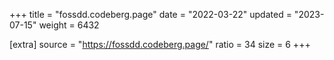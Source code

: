 +++
title = "fossdd.codeberg.page"
date = "2022-03-22"
updated = "2023-07-15"
weight = 6432

[extra]
source = "https://fossdd.codeberg.page/"
ratio = 34
size = 6
+++
